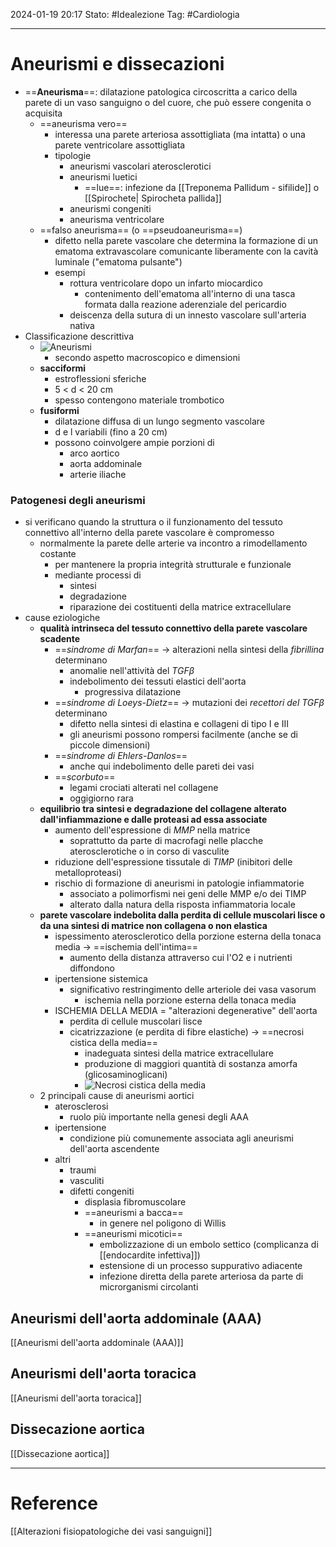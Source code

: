 2024-01-19 20:17
Stato: #Idealezione 
Tag: #Cardiologia 

---
# Aneurismi e dissecazioni
- ==**Aneurisma**==: dilatazione patologica circoscritta a carico della parete di un vaso sanguigno o del cuore, che può essere congenita o acquisita
	- ==aneurisma vero==
		- interessa una parete arteriosa assottigliata (ma intatta) o una parete ventricolare assottigliata
		- tipologie
			- aneurismi vascolari aterosclerotici
			- aneurismi luetici
				- ==lue==: infezione da [[Treponema Pallidum - sifilide]] o [[Spirochete| Spirocheta pallida]]
			- aneurismi congeniti
			- aneurisma ventricolare
	- ==falso aneurisma== (o ==pseudoaneurisma==)
		- difetto nella parete vascolare che determina la formazione di un ematoma extravascolare comunicante liberamente con la cavità luminale ("ematoma pulsante")
		- esempi
			- rottura ventricolare dopo un infarto miocardico
				- contenimento dell'ematoma all'interno di una tasca formata dalla reazione aderenziale del pericardio
			- deiscenza della sutura di un innesto vascolare sull'arteria nativa
- Classificazione descrittiva
	- ![Aneurismi](https://i.imgur.com/1dmTUZU.png)
		- secondo aspetto macroscopico e dimensioni
	- **sacciformi**
		- estroflessioni sferiche
		- 5 < d < 20 cm
		- spesso contengono materiale trombotico
	- **fusiformi**
		- dilatazione diffusa di un lungo segmento vascolare
		- d e l variabili (fino a 20 cm)
		- possono coinvolgere ampie porzioni di
			- arco aortico
			- aorta addominale
			- arterie iliache
### Patogenesi degli aneurismi
- si verificano quando la struttura o il funzionamento del tessuto connettivo all'interno della parete vascolare è compromesso
	- normalmente la parete delle arterie va incontro a rimodellamento costante
		- per mantenere la propria integrità strutturale e funzionale
		- mediante processi di
			- sintesi
			- degradazione
			- riparazione dei costituenti della matrice extracellulare
- cause eziologiche
	- **qualità intrinseca del tessuto connettivo della parete vascolare scadente**
		- ==*sindrome di Marfan*== → alterazioni nella sintesi della *fibrillina* determinano
			- anomalie nell'attività del *TGFβ*
			- indebolimento dei tessuti elastici dell'aorta
				- progressiva dilatazione
		- ==*sindrome di Loeys-Dietz*== → mutazioni dei *recettori del TGFβ* determinano
			- difetto nella sintesi di elastina e collageni di tipo I e III
			- gli aneurismi possono rompersi facilmente (anche se di piccole dimensioni)
		- ==*sindrome di Ehlers-Danlos*==
			- anche qui indebolimento delle pareti dei vasi
		- ==*scorbuto*==
			- legami crociati alterati nel collagene
			- oggigiorno rara
	- **equilibrio tra sintesi e degradazione del collagene alterato dall'infiammazione e dalle proteasi ad essa associate**
		- aumento dell'espressione di *MMP* nella matrice
			- soprattutto da parte di macrofagi nelle placche aterosclerotiche o in corso di vasculite
		- riduzione dell'espressione tissutale di *TIMP* (inibitori delle metalloproteasi)
		- rischio di formazione di aneurismi in patologie infiammatorie
			- associato a polimorfismi nei geni delle MMP e/o dei TIMP
			- alterato dalla natura della risposta infiammatoria locale
	- **parete vascolare indebolita dalla perdita di cellule muscolari lisce o da una sintesi di matrice non collagena o non elastica**
		- ispessimento aterosclerotico della porzione esterna della tonaca media → ==ischemia dell'intima==
			- aumento della distanza attraverso cui l'O2 e i nutrienti diffondono
		- ipertensione sistemica
			- significativo restringimento delle arteriole dei vasa vasorum
				- ischemia nella porzione esterna della tonaca media
		- ISCHEMIA DELLA MEDIA = "alterazioni degenerative" dell'aorta
			- perdita di cellule muscolari lisce
			- cicatrizzazione (e perdita di fibre elastiche) → ==necrosi cistica della media==
				- inadeguata sintesi della matrice extracellulare
				- produzione di maggiori quantità di sostanza amorfa (glicosaminoglicani)
				- ![Necrosi cistica della media](https://i.imgur.com/DIWK6is.jpg)
	- 2 principali cause di aneurismi aortici
		- aterosclerosi
			- ruolo più importante nella genesi degli AAA
		- ipertensione
			- condizione più comunemente associata agli aneurismi dell'aorta ascendente
		- altri
			- traumi
			- vasculiti
			- difetti congeniti
				- displasia fibromuscolare
				- ==aneurismi a bacca==
					- in genere nel poligono di Willis
				- ==aneurismi micotici==
					- embolizzazione di un embolo settico (complicanza di [[endocardite infettiva]])
					- estensione di un processo suppurativo adiacente
					- infezione diretta della parete arteriosa da parte di microrganismi circolanti
## Aneurismi dell'aorta addominale (AAA)
[[Aneurismi dell'aorta addominale (AAA)]]
## Aneurismi dell'aorta toracica
[[Aneurismi dell'aorta toracica]]
## Dissecazione aortica
[[Dissecazione aortica]]



---
# Reference
[[Alterazioni fisiopatologiche dei vasi sanguigni]]
